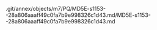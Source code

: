 .git/annex/objects/m7/PQ/MD5E-s1153--28a806aaaff49c0fa7b9e998326c1d43.md/MD5E-s1153--28a806aaaff49c0fa7b9e998326c1d43.md